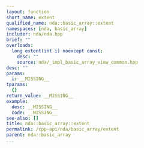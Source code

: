 ```yaml
---
layout: function
short_name: extent
qualified_name: nda::basic_array::extent
namespaces: [nda, basic_array]
includer: nda/nda.hpp
brief: ""
overloads:
  long extent(int i) noexcept const:
    desc: ""
    source: nda/_impl_basic_array_view_common.hpp
desc: ""
params:
  i: __MISSING__
tparams:
  {}
return_value: __MISSING__
example:
  desc: __MISSING__
  code: __MISSING__
see-also: []
title: nda::basic_array::extent
permalink: /cpp-api/nda/basic_array/extent
parent: nda::basic_array
...
```


